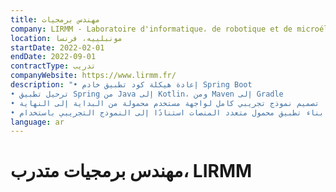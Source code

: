 ```yaml
---
title: مهندس برمجيات
company: LIRMM - Laboratoire d'informatique، de robotique et de microélectronique de Montpellier
location: مونبلييه، فرنسا
startDate: 2022-02-01
endDate: 2022-09-01
contractType: تدريب
companyWebsite: https://www.lirmm.fr/
description: "• إعادة هيكلة كود تطبيق خادم Spring Boot
• ترحيل تطبيق Spring من Java إلى Kotlin، ومن Maven إلى Gradle
• تصميم نموذج تجريبي كامل لواجهة مستخدم محمولة من البداية إلى النهاية
• بناء تطبيق محمول متعدد المنصات استنادًا إلى النموذج التجريبي باستخدام Flutter"
language: ar
---
```


# مهندس برمجيات متدرب، LIRMM
